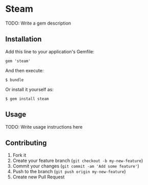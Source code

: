 # Steam

TODO: Write a gem description

## Installation

Add this line to your application's Gemfile:

    gem 'steam'

And then execute:

    $ bundle

Or install it yourself as:

    $ gem install steam

## Usage

TODO: Write usage instructions here

## Contributing

1. Fork it
2. Create your feature branch (`git checkout -b my-new-feature`)
3. Commit your changes (`git commit -am 'Add some feature'`)
4. Push to the branch (`git push origin my-new-feature`)
5. Create new Pull Request
